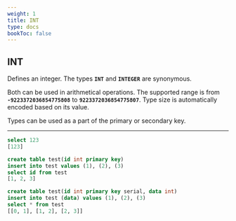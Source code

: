 ```yaml
---
weight: 1
title: INT
type: docs
bookToc: false
---
```


## INT

Defines an integer. The types **`INT`** and **`INTEGER`** are synonymous.

Both can be used in arithmetical operations. The supported range is from
**`-9223372036854775808`** to **`9223372036854775807`**. Type size is automatically encoded
based on its value.

Types can be used as a part of the primary or secondary key.

---

```SQL
select 123
[123]
```

```SQL
create table test(id int primary key)
insert into test values (1), (2), (3)
select id from test
[1, 2, 3]
```

```SQL
create table test(id int primary key serial, data int)
insert into test (data) values (1), (2), (3)
select * from test
[[0, 1], [1, 2], [2, 3]]
```
